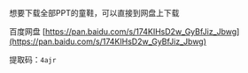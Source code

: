 想要下载全部PPT的童鞋，可以直接到网盘上下载

百度网盘 [https://pan.baidu.com/s/174KIHsD2w_GyBfJiz_Jbwg](https://pan.baidu.com/s/174KIHsD2w_GyBfJiz_Jbwg)

提取码：`4ajr`

